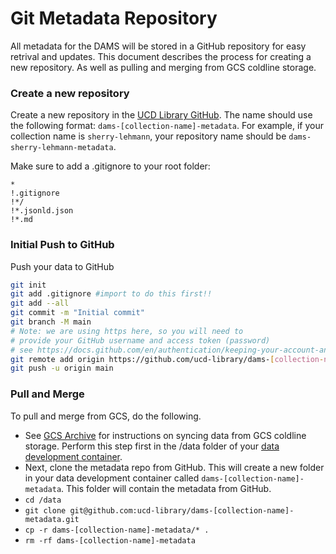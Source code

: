 # Git Metadata Repository

All metadata for the DAMS will be stored in a GitHub repository for easy retrival and updates.  This document describes the process for creating a new repository.  As well as pulling and merging from GCS coldline storage.

### Create a new repository

Create a new repository in the [UCD Library GitHub](https://github.com/ucd-lib).  The name should use the following format: `dams-[collection-name]-metadata`.  For example, if your collection name is `sherry-lehmann`, your repository name should be `dams-sherry-lehmann-metadata`.

Make sure to add a .gitignore to your root folder:

```.gitignore
*
!.gitignore
!*/
!*.jsonld.json
!*.md
```

### Initial Push to GitHub

Push your data to GitHub

```bash
git init
git add .gitignore #import to do this first!!
git add --all
git commit -m "Initial commit"
git branch -M main
# Note: we are using https here, so you will need to 
# provide your GitHub username and access token (password)
# see https://docs.github.com/en/authentication/keeping-your-account-and-data-secure/managing-your-personal-access-tokens#creating-a-fine-grained-personal-access-token
git remote add origin https://github.com/ucd-library/dams-[collection-name]-metadata
git push -u origin main
```

### Pull and Merge

To pull and merge from GCS, do the following.

 - See [GCS Archive](gcs-archive.md) for instructions on syncing data from GCS coldline storage.  Perform this step first in the /data folder of your [data development container](data-dev-container.md).
 - Next, clone the metadata repo from GitHub.  This will create a new folder in your data development container called `dams-[collection-name]-metadata`.  This folder will contain the metadata from GitHub.
  - `cd /data`
  - `git clone git@github.com:ucd-library/dams-[collection-name]-metadata.git`
  - `cp -r dams-[collection-name]-metadata/* .`
  - `rm -rf dams-[collection-name]-metadata`
